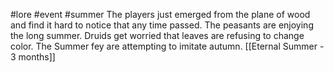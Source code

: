#lore #event #summer
The players just emerged from the plane of wood and find it hard to notice that any time passed. 
The peasants are enjoying the long summer. 
Druids get worried that leaves are refusing to change color. 
The Summer fey are attempting to imitate autumn.
[[Eternal Summer - 3 months]]